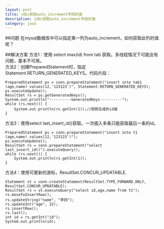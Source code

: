 ```yaml
---
layout: post
title: jdbc获取auto_increment字段的值
description: jdbc获取auto_increment字段的值
category: java
---
```


##问题
在mysql数据库中可以指定某一列为auto_increment，如何获取此列的值呢？

##解决方案
方法1：使用 select max(id) from tab 获取。多线程情况下可能会有问题，基本不可用。  
方法2：创建PreparedStatement时，指定Statement.RETURN_GENERATED_KEYS。代码片段：  

	PreparedStatement ps = conn.prepareStatement("insert into tab1 (age,name) values(12,'123123')", Statement.RETURN_GENERATED_KEYS);
	ps.executeUpdate();
	ResultSet rs = ps.getGeneratedKeys();
	System.out.println("----------GeneratedKeys----------");
	while (rs.next()) {
		System.out.println(rs.getInt(1));//刚刚生成的id值
	}

方法3：使用select last_insert_id()获取。一次插入多条只能获取最后一条的id。

	PreparedStatement ps = conn.prepareStatement("insert into t1 (age,name) values(12,'123123')");
	ps.executeUpdate();
	ResultSet rs = conn.prepareStatement("select last_insert_id()").executeQuery();
	while (rs.next()) {
		System.out.println(rs.getInt(1));
	}
  
方法4：使用可更新的游标，ResultSet.CONCUR_UPDATABLE.

	Statement st = conn.createStatement(ResultSet.TYPE_FORWARD_ONLY, ResultSet.CONCUR_UPDATABLE);
	ResultSet rs = st.executeQuery("select id,age,name from t1");
	rs.moveToInsertRow();
	rs.updateString("name", "李四");
	rs.updateInt("age", 22);
	rs.insertRow();
	rs.last();
	int id = rs.getInt("id");
	System.out.println(id);

